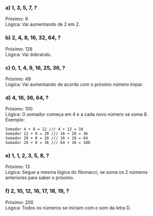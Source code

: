### a) 1, 3, 5, 7, ?     
Próximo: 9 \
Lógica: Vai aumentando de 2 em 2.

### b) 2, 4, 8, 16, 32, 64, ?
Próximo: 128 \
Lógica: Vai dobrando.

### c) 0, 1, 4, 9, 16, 25, 36, ?
Próximo: 49 \
Lógica: Vai aumentando de acordo com o próximo número ímpar.

### d) 4, 16, 36, 64, ?
Próximo: 100 \
Lógica: O somador começa em 4 e a cada novo número se soma 8. \
Exemplo:
```
Somador 4 + 8 = 12 /// 4 + 12 = 16
Somador 12 + 8 = 20 /// 16 + 20 = 36
Somador 20 + 8 = 28 /// 36 + 28 = 64
Somador 28 + 8 = 36 /// 64 + 36 = 100 
```
### e) 1, 1, 2, 3, 5, 8, ?
Próximo: 13 \
Lógica: Segue a mesma lógica do fibonacci, se soma os 2 números anteriores para saber o próximo.

### f) 2, 10, 12, 16, 17, 18, 19, ?
Próximo: 200 \
Lógica: Todos os números se iníciam com o som da letra D.
